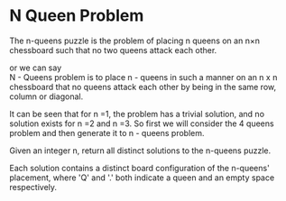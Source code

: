 # N Queen Problem

The n-queens puzzle is the problem of placing n queens on an n×n chessboard such that no two queens attack each other.

or we can say <br>
N - Queens problem is to place n - queens in such a manner on an n x n chessboard that no queens attack each other by being in the same row, column or diagonal.

It can be seen that for n =1, the problem has a trivial solution, and no solution exists for n =2 and n =3. So first we will consider the 4 queens problem and then generate it to n - queens problem.

Given an integer n, return all distinct solutions to the n-queens puzzle.

Each solution contains a distinct board configuration of the n-queens' placement, where 'Q' and '.' both indicate a queen and an empty space respectively.
